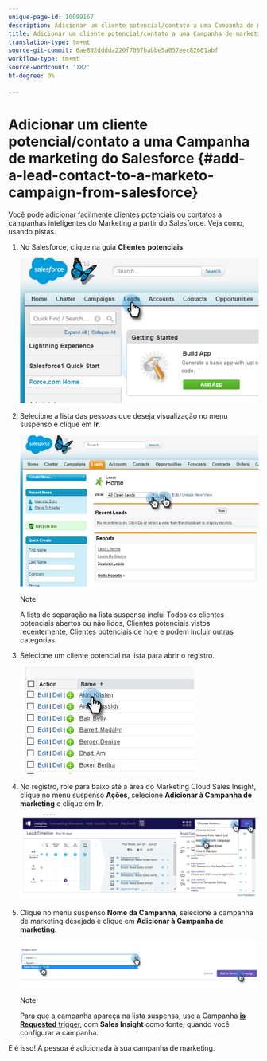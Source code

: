 ```yaml
---
unique-page-id: 10099167
description: Adicionar um cliente potencial/contato a uma Campanha de marketing do Salesforce - Documentos do Marketing - Documentação do produto
title: Adicionar um cliente potencial/contato a uma Campanha de marketing do Salesforce
translation-type: tm+mt
source-git-commit: 6ae882dddda220f7067babbe5a057eec82601abf
workflow-type: tm+mt
source-wordcount: '182'
ht-degree: 0%

---
```



# Adicionar um cliente potencial/contato a uma Campanha de marketing do Salesforce {#add-a-lead-contact-to-a-marketo-campaign-from-salesforce}

Você pode adicionar facilmente clientes potenciais ou contatos a campanhas inteligentes do Marketing a partir do Salesforce. Veja como, usando pistas.

1. No Salesforce, clique na guia **Clientes potenciais**.

   ![](assets/image2016-3-22-9-3a18-3a36.png)

1. Selecione a lista das pessoas que deseja visualização no menu suspenso e clique em **Ir**.

   ![](assets/image2016-3-22-9-3a24-3a6.png)

   >[!NOTE]
   >
   >A lista de separação na lista suspensa inclui Todos os clientes potenciais abertos ou não lidos, Clientes potenciais vistos recentemente, Clientes potenciais de hoje e podem incluir outras categorias.

1. Selecione um cliente potencial na lista para abrir o registro.

   ![](assets/three.png)

1. No registro, role para baixo até a área do Marketing Cloud Sales Insight, clique no menu suspenso **Ações**, selecione **Adicionar à Campanha de marketing** e clique em **Ir**.

   ![](assets/four.png)

1. Clique no menu suspenso **Nome da Campanha**, selecione a campanha de marketing desejada e clique em **Adicionar à Campanha de marketing**.

   ![](assets/five.png)

   >[!NOTE]
   >
   >Para que a campanha apareça na lista suspensa, use a Campanha [**is Requested** trigger](/help/marketo/product-docs/core-marketo-concepts/smart-campaigns/using-smart-campaigns/setting-up-a-trigger-smart-campaign-for-sales-using-campaign-is-requested.md), com **Sales Insight** como fonte, quando você configurar a campanha.

E é isso! A pessoa é adicionada à sua campanha de marketing.
